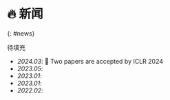 
# 🔥 新闻
{: #news}

待填充

- *2024.03*: 🎉 Two papers are accepted by ICLR 2024
- *2023.05*: 
- *2023.01*: 
- *2023.01*:
- *2022.02*: 